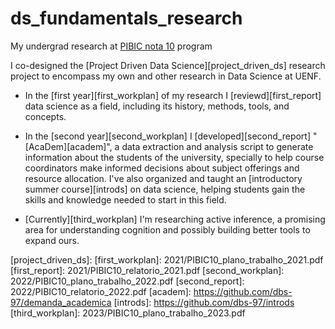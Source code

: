 # ds_fundamentals_research
My undergrad research at [PIBIC nota 10][pibic10] program 

I co-designed the [Project Driven Data Science][project_driven_ds] research project to encompass my own and other research in Data Science at UENF.

<!-- My undergrad research on data science basic concepts, tools and scope. -->

- In the [first year][first_workplan] of my research I [reviewd][first_report] data science as a field, including its history, methods, tools, and concepts.

- In the [second year][second_workplan] I [developed][second_report] "[AcaDem][academ]", a data extraction and analysis script to generate information about the students of the university, specially to help course coordinators make informed decisions about subject offerings and resource allocation. I've also organized and taught an [introductory summer course][introds] on data science, helping students gain the skills and knowledge needed to start in this field.

- [Currently][third_workplan] I'm researching active inference, a promising area for understanding cognition and possibly building better tools to expand ours.


[pibic10]: https://uenf.br/portal/editais/edital-pibi-03-2021-pibic-nota-10/
[project_driven_ds]: 
[first_workplan]: 2021/PIBIC10_plano_trabalho_2021.pdf
[first_report]: 2021/PIBIC10_relatorio_2021.pdf
[second_workplan]: 2022/PIBIC10_plano_trabalho_2022.pdf
[second_report]: 2022/PIBIC10_relatorio_2022.pdf
[academ]: https://github.com/dbs-97/demanda_academica
[introds]: https://github.com/dbs-97/introds
[third_workplan]: 2023/PIBIC10_plano_trabalho_2023.pdf